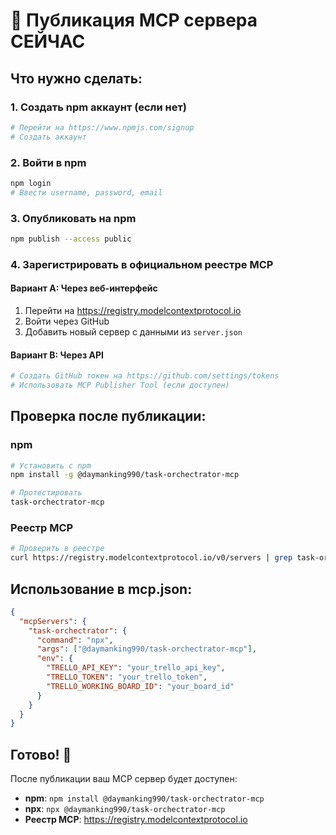 # 🚀 Публикация MCP сервера СЕЙЧАС

## Что нужно сделать:

### 1. Создать npm аккаунт (если нет)
```bash
# Перейти на https://www.npmjs.com/signup
# Создать аккаунт
```

### 2. Войти в npm
```bash
npm login
# Ввести username, password, email
```

### 3. Опубликовать на npm
```bash
npm publish --access public
```

### 4. Зарегистрировать в официальном реестре MCP

#### Вариант A: Через веб-интерфейс
1. Перейти на https://registry.modelcontextprotocol.io
2. Войти через GitHub
3. Добавить новый сервер с данными из `server.json`

#### Вариант B: Через API
```bash
# Создать GitHub токен на https://github.com/settings/tokens
# Использовать MCP Publisher Tool (если доступен)
```

## Проверка после публикации:

### npm
```bash
# Установить с npm
npm install -g @daymanking990/task-orchectrator-mcp

# Протестировать
task-orchectrator-mcp
```

### Реестр MCP
```bash
# Проверить в реестре
curl https://registry.modelcontextprotocol.io/v0/servers | grep task-orchectrator
```

## Использование в mcp.json:

```json
{
  "mcpServers": {
    "task-orchectrator": {
      "command": "npx",
      "args": ["@daymanking990/task-orchectrator-mcp"],
      "env": {
        "TRELLO_API_KEY": "your_trello_api_key",
        "TRELLO_TOKEN": "your_trello_token", 
        "TRELLO_WORKING_BOARD_ID": "your_board_id"
      }
    }
  }
}
```

## Готово! 🎉

После публикации ваш MCP сервер будет доступен:
- **npm**: `npm install @daymanking990/task-orchectrator-mcp`
- **npx**: `npx @daymanking990/task-orchectrator-mcp`
- **Реестр MCP**: https://registry.modelcontextprotocol.io 